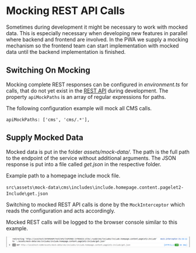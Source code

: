<!--
kb_guide
kb_pwa
kb_everyone
kb_sync_latest_only
-->

# Mocking REST API Calls

Sometimes during development it might be necessary to work with mocked data.
This is especially necessary when developing new features in parallel where backend and frontend are involved.
In the PWA we supply a mocking mechanism so the frontend team can start implementation with mocked data until the backend implementation is finished.

## Switching On Mocking

Mocking complete REST responses can be configured in _environment.ts_ for calls, that do not yet exist in the [REST API](http://developer.cloud.intershop.com) during development.
The property `apiMockPaths` is an array of regular expressions for paths.

The following configuration example will mock all CMS calls.

```
apiMockPaths: ['cms', 'cms/.*'],
```

## Supply Mocked Data

Mocked data is put in the folder _assets/mock-data/<path>_.
The path is the full path to the endpoint of the service without additional arguments.
The JSON response is put into a file called _get.json_ in the respective folder.

Example path to a homepage include mock file.

`src\assets\mock-data\cms\includes\include.homepage.content.pagelet2-Include\get.json`

Switching to mocked REST API calls is done by the `MockInterceptor` which reads the configuration and acts accordingly.

Mocked REST calls will be logged to the browser console similar to this example.

![Mocked REST call console output](./mocking-rest-calls-console-log.png)
